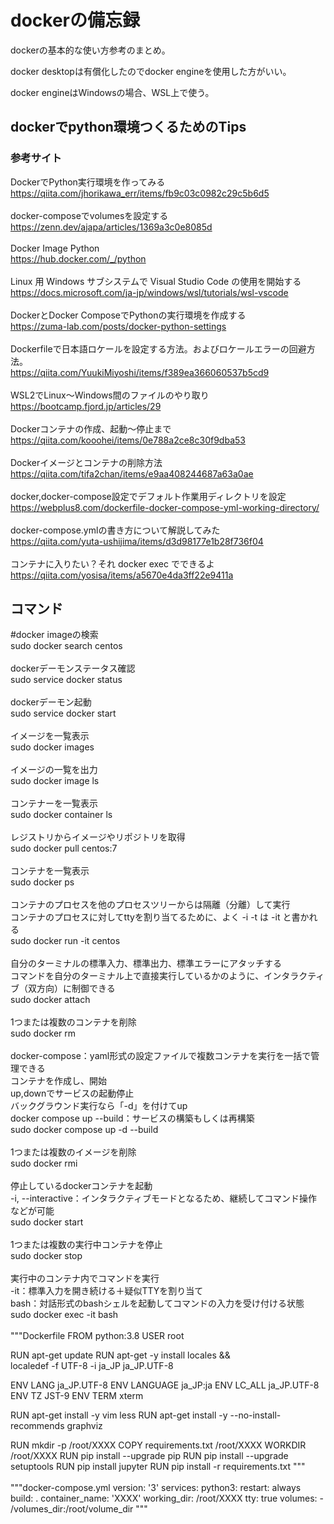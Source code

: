 # dockerの備忘録
dockerの基本的な使い方参考のまとめ。

docker desktopは有償化したのでdocker engineを使用した方がいい。

docker engineはWindowsの場合、WSL上で使う。
## dockerでpython環境つくるためのTips
### 参考サイト
DockerでPython実行環境を作ってみる
<br>
https://qiita.com/jhorikawa_err/items/fb9c03c0982c29c5b6d5
<br>
<br>
docker-composeでvolumesを設定する
<br>
https://zenn.dev/ajapa/articles/1369a3c0e8085d
<br>
<br>
Docker Image Python
<br>
https://hub.docker.com/_/python
<br>
<br>
Linux 用 Windows サブシステムで Visual Studio Code の使用を開始する
<br>
https://docs.microsoft.com/ja-jp/windows/wsl/tutorials/wsl-vscode
<br>
<br>
DockerとDocker ComposeでPythonの実行環境を作成する
<br>
https://zuma-lab.com/posts/docker-python-settings
<br>
<br>
Dockerfileで日本語ロケールを設定する方法。およびロケールエラーの回避方法。
<br>
https://qiita.com/YuukiMiyoshi/items/f389ea366060537b5cd9
<br>
<br>
WSL2でLinux～Windows間のファイルのやり取り
<br>
https://bootcamp.fjord.jp/articles/29
<br>
<br>
Dockerコンテナの作成、起動〜停止まで
<br>
https://qiita.com/kooohei/items/0e788a2ce8c30f9dba53
<br>
<br>
Dockerイメージとコンテナの削除方法
<br>
https://qiita.com/tifa2chan/items/e9aa408244687a63a0ae
<br>
<br>
docker,docker-compose設定でデフォルト作業用ディレクトリを設定
<br>
https://webplus8.com/dockerfile-docker-compose-yml-working-directory/
<br>
<br>
docker-compose.ymlの書き方について解説してみた
<br>
https://qiita.com/yuta-ushijima/items/d3d98177e1b28f736f04
<br>
<br>
コンテナに入りたい？それ docker exec でできるよ
<br>
https://qiita.com/yosisa/items/a5670e4da3ff22e9411a

## コマンド
#docker imageの検索
<br>
sudo docker search centos
<br>
<br>
dockerデーモンステータス確認
<br>
sudo service docker status
<br>
<br>
dockerデーモン起動
<br>
sudo service docker start
<br>
<br>
イメージを一覧表示
<br>
sudo docker images
<br>
<br>
イメージの一覧を出力
<br>
sudo docker image ls
<br>
<br>
コンテナーを一覧表示
<br>
sudo docker container ls
<br>
<br>
レジストリからイメージやリポジトリを取得
<br>
sudo docker pull centos:7
<br>
<br>
コンテナを一覧表示
<br>
sudo docker ps
<br>
<br>
コンテナのプロセスを他のプロセスツリーからは隔離（分離）して実行
<br>
コンテナのプロセスに対してttyを割り当てるために、よく -i -t は -it と書かれる
<br>
sudo docker run -it centos
<br>
<br>
自分のターミナルの標準入力、標準出力、標準エラーにアタッチする
<br>
コマンドを自分のターミナル上で直接実行しているかのように、インタラクティブ（双方向）に制御できる
<br>
sudo docker attach <id>
<br>
<br>
1つまたは複数のコンテナを削除
<br>
sudo docker rm <id>
<br>
<br>
docker-compose：yaml形式の設定ファイルで複数コンテナを実行を一括で管理できる
<br>
コンテナを作成し、開始
<br>
up,downでサービスの起動停止
<br>
バックグラウンド実行なら「-d」を付けてup
<br>
docker compose up --build：サービスの構築もしくは再構築
<br>
sudo docker compose up -d --build
<br>
<br>
1つまたは複数のイメージを削除
<br>
sudo docker rmi <id>
<br>
<br>
停止しているdockerコンテナを起動
<br>
-i, --interactive：インタラクティブモードとなるため、継続してコマンド操作などが可能
<br>
sudo docker start <id>
<br>
<br>
1つまたは複数の実行中コンテナを停止
<br>
sudo docker stop <id>
<br>
<br>
実行中のコンテナ内でコマンドを実行
<br>
-it：標準入力を開き続ける＋疑似TTYを割り当て
<br>
bash：対話形式のbashシェルを起動してコマンドの入力を受け付ける状態
<br>
sudo docker exec -it <container-name> bash
<br>
<br>
"""Dockerfile
FROM python:3.8
USER root

RUN apt-get update
RUN apt-get -y install locales && \
    localedef -f UTF-8 -i ja_JP ja_JP.UTF-8

ENV LANG ja_JP.UTF-8
ENV LANGUAGE ja_JP:ja
ENV LC_ALL ja_JP.UTF-8
ENV TZ JST-9
ENV TERM xterm

RUN apt-get install -y vim less
RUN apt-get install -y --no-install-recommends graphviz

RUN mkdir -p /root/XXXX
COPY requirements.txt /root/XXXX
WORKDIR /root/XXXX
RUN pip install --upgrade pip
RUN pip install --upgrade setuptools
RUN pip install jupyter
RUN pip install -r requirements.txt
"""
<br>
<br>
"""docker-compose.yml
version: '3'
services:
  python3:
    restart: always
    build: .
    container_name: 'XXXX'
    working_dir: /root/XXXX
    tty: true
    volumes:
      - /volumes_dir:/root/volume_dir
"""